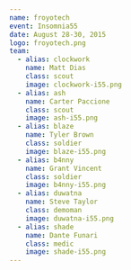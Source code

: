 ```yaml
---
name: froyotech
event: Insomnia55
date: August 28-30, 2015
logo: froyotech.png
team:
  - alias: clockwork
    name: Matt Dias
    class: scout
    image: clockwork-i55.png
  - alias: ash
    name: Carter Paccione
    class: scout
    image: ash-i55.png
  - alias: blaze
    name: Tyler Brown
    class: soldier
    image: blaze-i55.png
  - alias: b4nny
    name: Grant Vincent
    class: soldier
    image: b4nny-i55.png
  - alias: duwatna
    name: Steve Taylor
    class: demoman
    image: duwatna-i55.png
  - alias: shade
    name: Dante Funari
    class: medic
    image: shade-i55.png
---
```

